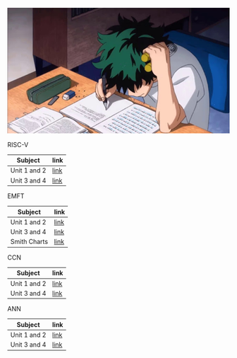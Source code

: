 ![Grinding time](/images/study3.jpg)

RISC-V

Subject                           | link             | 
--------------------------------------|-------------------------|
Unit 1 and 2              | [link](https://drive.google.com/file/d/1Wm7uDHCA75rLVZpWWan9V8AEpHRDRec_/view?usp=sharing)            | 
Unit 3 and 4             | [link](https://drive.google.com/file/d/1F2n4smDWiedSXmvOKtC2UUW-qB4wMTjQ/view?usp=sharing)           | 

EMFT

Subject                           | link             | 
--------------------------------------|-------------------------|
Unit 1 and 2             | [link](https://drive.google.com/file/d/1qelp-fOjSnCJyH-JRapzG1vV4W4sM2aa/view?usp=sharing)            | 
Unit 3 and 4               | [link](https://drive.google.com/file/d/11upjQT7hu0w-UxOpKkxCnCwvamUsSgFe/view?usp=sharing)           | 
Smith Charts           | [link](https://drive.google.com/file/d/1BaBPpE5A88LuI6n7fuKHgcrWuHAtRJTR/view?usp=sharing)           | 

CCN

Subject                           | link             | 
--------------------------------------|-------------------------|
Unit 1 and 2              | [link](https://drive.google.com/file/d/1i4Qc-GSPuf_Dbo-6tLiKKghXWedDUBJu/view?usp=sharing)            | 
Unit 3 and 4               | [link](https://drive.google.com/file/d/1MCtc--hjeAOm0pdHmG2002tEkU1n_1d0/view?usp=sharing)           | 

ANN

Subject                           | link             | 
--------------------------------------|-------------------------|
Unit 1 and 2             | [link](https://drive.google.com/file/d/1xG8C6iLRUwxs4ISYVau6A3ZyYDt5vLc-/view?usp=sharing)            | 
Unit 3 and 4              | [link](https://drive.google.com/file/d/14Re-QCAn_4NDk7a5J56CMx-JhYbuxhKe/view?usp=sharing)           | 